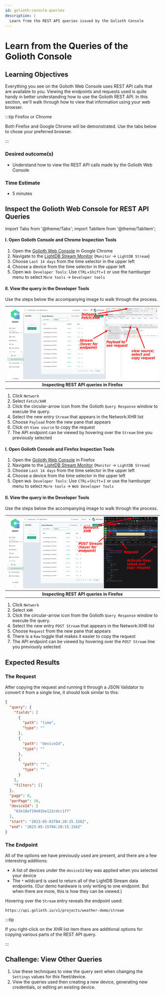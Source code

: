 ```yaml
---
id: golioth-console-queries
description: |
  Learn from the REST API queries issued by the Golioth Console
---
```


# Learn from the Queries of the Golioth Console

## Learning Objectives

Everything you see on the Golioth Web Console uses REST API calls that are
available to you. Viewing the endpoints and requests used is quite handy in
better understanding how to use the Golioth REST API. In this section, we'll
walk through how to view that information using your web browser.

:::tip Firefox or Chrome

Both Firefox and Google Chrome will be demonstrated. Use the tabs below to chose
your preferred browser.

:::

### Desired outcome(s)

* Understand how to view the REST API calls made by the Golioth Web Console

### Time Estimate

* 5 minutes

## Inspect the Golioth Web Console for REST API Queries

import Tabs from '@theme/Tabs';
import TabItem from '@theme/TabItem';

<Tabs>
<TabItem value="chrome" label="Google Chrome">

#### I. Open Golioth Console and Chrome Inspection Tools

1. Open the [Golioth Web Console](https://console.golioth.io) in Google Chrome
2. Navigate to the [LightDB Stream
   Monitor](https://console.golioth.io/lightdb-stream) (`Monitor` &rarr;
   `LightDB Stream`)
3. Choose `Last 14 days` from the time selector in the upper left
4. Choose a device from the time selector in the upper left
5. Open `Web Developer Tools`: Use `CTRL`+`Shift`+`I` or use the hamburger menu
   to select `More tools` &rarr; `Developer tools`

#### II. View the query in the Developer Tools

Use the steps below the accompanying image to walk through the process.

| ![Viewing REST API queries in Firefox](./assets/golioth-api-request-chrome.jpg) |
|:--:|
| **Inspecting REST API queries in Firefox** |

1. Click `Network`
2. Select `Fetch/XHR`
3. Click the circular-arrow icon from the Golioth `Query Response` window to
   execute the query.
4. Select the new entry `Stream` that appears in the Network:XHR list
5. Choose `Payload` from the new pane that appears
6. Click on `View source` to copy the request
7. The API endpoint can be viewed by hovering over the `Stream` line you
   previously selected

</TabItem>
<TabItem value="firefox" label="Firefox" default>

#### I. Open Golioth Console and Firefox Inspection Tools

1. Open the [Golioth Web Console](https://console.golioth.io) in Firefox
2. Navigate to the [LightDB Stream
   Monitor](https://console.golioth.io/lightdb-stream) (`Monitor` &rarr;
   `LightDB Stream`)
3. Choose `Last 14 days` from the time selector in the upper left
4. Choose a device from the time selector in the upper left
5. Open `Web Developer Tools`: Use `CTRL`+`Shift`+`I` or use the hamburger menu
   to select `More tools` &rarr; `Web Developer Tools`

#### II. View the query in the Developer Tools

Use the steps below the accompanying image to walk through the process.

| ![Viewing REST API queries in Firefox](./assets/golioth-api-request-firefox.jpg) |
|:--:|
| **Inspecting REST API queries in Firefox** |

1. Click `Network`
2. Select `XHR`
3. Click the circular-arrow icon from the Golioth `Query Response` window to
   execute the query.
4. Select the new entry `POST Stream` that appears in the Network:XHR list
5. Choose `Request` from the new pane that appears
6. There is a `Raw` toggle that makes it easier to copy the request
7. The API endpoint can be viewed by hovering over the `POST Stream` line
   you previously selected

</TabItem>
</Tabs>

## Expected Results

### The Request

After copying the request and running it through a JSON Validator to convert it
from a single line, it should look similar to this:

```json
{
  "query": {
    "fields": [
      {
        "path": "time",
        "type": ""
      },
      {
        "path": "deviceId",
        "type": ""
      },
      {
        "path": "*",
        "type": ""
      }
    ],
    "filters": []
  },
  "page": 0,
  "perPage": 10,
  "deviceId": [
    "63e18ef19e01be122cdcc1f7"
  ],
  "start": "2023-05-01T04:28:15.156Z",
  "end": "2023-05-15T04:28:15.156Z"
}
```

### The Endpoint

All of the options we have previously used are present, and there are a few
interesting additions:

* A list of devices under the `deviceId` key was applied when you selected your
  device
* The `*` wildcard is used to return all of the LightDB Stream data endpoints.
  (Our demo hardware is only writing to one endpoint. But when there are more,
  this is how they can be viewed.)

Hovering over the `Stream` entry reveals the endpoint used:

```
https://api.golioth.io/v1/projects/weather-demo/stream
```

:::tip

If you right-click on the XHR list item there are additional options for copying various
parts of the REST API query.

:::

## Challenge: View Other Queries

1. Use these techniques to view the query sent when changing the `Settings`
   values for this fleet/device.
2. View the queries used then creating a new device, generating new credentials,
   or editing an existing device.
